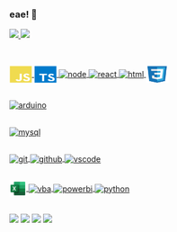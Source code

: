 ### eae! 👋

<div>
  <a href="https://github.com/zmarques">
  <img height="145m" src="https://github-readme-stats.vercel.app/api?username=zmarques&show_icons=true&theme=dark&include_all_commits=true&count_private=true"/>
  <img height="145m" src="https://github-readme-stats.vercel.app/api/top-langs/?username=zmarques&layout=compact&langs_count=7&theme=dark"/>
</div>
  
<div style="display: inline_block"><br>
  
  ##
  
  <img align="center" alt="Js" height="30" width="40" src="https://raw.githubusercontent.com/devicons/devicon/master/icons/javascript/javascript-plain.svg">
  <img align="center" alt="Ts" height="30" width="40" src="https://raw.githubusercontent.com/devicons/devicon/master/icons/typescript/typescript-plain.svg">
  <img align="center" alt="node" height="30" width="40" src="https://www.vectorlogo.zone/logos/nodejs/nodejs-icon.svg">
  <img align="center" alt="react" height="30" width="40" src="https://www.vectorlogo.zone/logos/reactjs/reactjs-icon.svg">
  <img align="center" alt="html" height="30" width="40" src="https://www.vectorlogo.zone/logos/w3_html5/w3_html5-icon.svg">
  <img align="center" alt="CSS" height="30" width="40" src="https://raw.githubusercontent.com/devicons/devicon/master/icons/css3/css3-original.svg">
  
  ##

  <img align="center" alt="arduino" height="30" width="40" src="https://raw.githubusercontent.com/detain/svg-logos/780f25886640cef088af994181646db2f6b1a3f8/svg/arduino-1.svg">

  ##
  
  <img align="center" alt="mysql" height="30" width="40" src="https://www.vectorlogo.zone/logos/mysql/mysql-official.svg">
  
  ##
  
  <img align="center" alt="git" height="30" width="30" src="https://www.vectorlogo.zone/logos/git-scm/git-scm-icon.svg">
  <img align="center" alt="github" height="30" width="30" src="https://www.vectorlogo.zone/logos/github/github-tile.svg">
  <img align="center" alt="vscode" height="30" width="30" src="https://www.vectorlogo.zone/logos/visualstudio_code/visualstudio_code-icon.svg">
  
  ##
  
  <img align="center" alt="excel" height="30" width="30" src="https://raw.githubusercontent.com/vscode-icons/vscode-icons/cd275ac07904b71cdbb0af0abb8f445b89bb1b57/icons/file_type_excel.svg">
  <img align="center" alt="vba" height="30" width="30" src="https://www.vectorlogo.zone/logos/microsoft_vb/microsoft_vb-icon.svg">
  <img align="center" alt="powerbi" height="25" width="30" src="https://www.vectorlogo.zone/logos/microsoft_powerbi/microsoft_powerbi-icon.svg">
  <img align="center" alt="python" height="25" width="40" src="https://www.vectorlogo.zone/logos/python/python-icon.svg">
  
  
</div>
  
 ##
  
<div> 
  <a href="https://www.instagram.com/thiago_marqu3s/" target="_blank"><img src="https://img.shields.io/badge/-Instagram-%23E4405F?style=for-the-badge&logo=instagram&logoColor=white" target="_blank"></a>
  <a href="https://discord.gg/vvFbkstpEf" target="_blank"><img src="https://img.shields.io/badge/Discord-7289DA?style=for-the-badge&logo=discord&logoColor=white" target="_blank"></a>
  <a href = "mailto:contato.tmarques@gmail.com"><img src="https://img.shields.io/badge/-Gmail-%23333?style=for-the-badge&logo=gmail&logoColor=white" target="_blank"></a>
  <a href="https://www.linkedin.com/in/thiago-marques-6a646b214/" target="_blank"><img src="https://img.shields.io/badge/-LinkedIn-%230077B5?style=for-the-badge&logo=linkedin&logoColor=white" target="_blank"></a>
  
</div>
